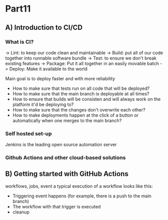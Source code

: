 # Part11

## A) Introduction to CI/CD

### What is CI?

-> Lint: to keep our code clean and maintainable
-> Build: put all of our code together into runnable software bundle
-> Test: to ensure we don't break existing features
-> Package: Put it all together in an easily movable batch
-> Deploy: Make it available to the world


Main goal is to deploy faster and with more reliability

* How to make sure that tests run on all code that will be deployed?
* How to make sure that the main branch is deployable at all times?
* How to ensure that builds will be consisten and will always work on the platform it'd be deploying to?
* How to make sure that the changes don't overwrite each other?
* How to make deployments happen at the click of a button or automatically when one merges to the main branch?

### Self hosted set-up

Jenkins is the leading open source automation server

### Github Actions and other cloud-based solutions

## B) Getting started with GitHub Actions

workflows, jobs, event
a typical execution of a workflow looks like this: 

* Triggering event happens (for example, there is a push to the main branch)
* The workflow with that trigger is executed
* cleanup
